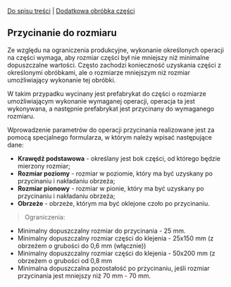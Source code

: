 [Do spisu treści](/service/doc/?cid=dsp) | [Dodatkowa obróbka części](/service/doc/?cid=dsp&s=detail-additives)
## Przycinanie do rozmiaru

Ze względu na ograniczenia produkcyjne, wykonanie określonych operacji na części wymaga, aby rozmiar części był nie mniejszy niż minimalne dopuszczalne wartości.
Często zachodzi konieczność uzyskania części z określonymi obróbkami, ale o rozmiarze mniejszym niż rozmiar umożliwiający wykonanie tej obróbki.

W takim przypadku wycinany jest prefabrykat do części o rozmiarze umożliwiającym wykonanie wymaganej operacji, operacja ta jest wykonywana, a następnie prefabrykat jest przycinany do wymaganego rozmiaru.

Wprowadzenie parametrów do operacji przycinania realizowane jest za pomocą specjalnego formularza, w którym należy wpisać następujące dane:

- __Krawędź podstawowa__ - określany jest bok części, od którego będzie mierzony rozmiar;
- __Rozmiar poziomy__ - rozmiar w poziomie, który ma być uzyskany po przycinaniu i nakładaniu obrzeża;
- __Rozmiar pionowy__ - rozmiar w pionie, który ma być uzyskany po przycinaniu i nakładaniu obrzeża;
- __Obrzeże__ - obrzeże, którym ma być oklejone czoło po przycinaniu.

> Ograniczenia:
>
- Minimalny dopuszczalny rozmiar do przycinania - 25 mm.
- Minimalny dopuszczalny rozmiar części do klejenia - 25x150 mm (z obrzeżem o grubości do 0,6 mm (włącznie))
- Minimalny dopuszczalny rozmiar części do klejenia - 50x200 mm (z obrzeżem o grubości od 0,8 mm
- Minimalna dopuszczalna pozostałość po przycinaniu, jeśli rozmiar przycinania jest mniejszy niż 70 mm - 70 mm.
